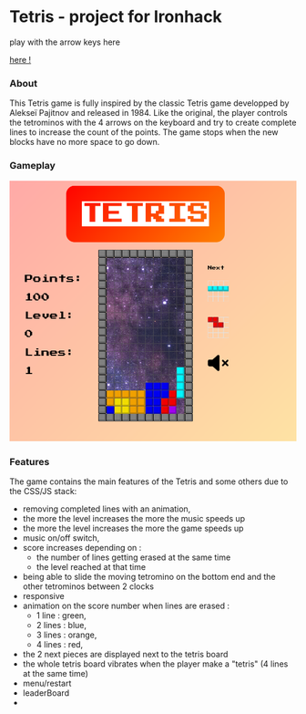 # Tetris - project for Ironhack

play with the arrow keys here


[here !]([https://romainc75.github.io/IronHack-retroTetris-JS/])


### About

This Tetris game is fully inspired by the classic Tetris game developped by Alekseï Pajitnov and released in 1984. Like the original, the player controls the tetrominos with the 4 arrows on the keyboard and try to create complete lines to increase the count of the points. The game stops when the new blocks have no more space to go down.

### Gameplay

<img src="assets/tetrisScreenShoot.png" alt="gameplay" style="max-width:100%;">

### Features

The game contains the main features of the Tetris and some others due to the CSS/JS stack:
- removing completed lines with an animation,
- the more the level increases the more the music speeds up
- the more the level increases the more the game speeds up
- music on/off switch,
- score increases depending on : 
  - the number of lines getting erased at the same time
  - the level reached at that time
- being able to slide the moving tetromino on the bottom end and the other tetrominos between 2 clocks
- responsive
- animation on the score number when lines are erased :
  - 1 line : green,
  - 2 lines : blue,
  - 3 lines : orange,
  - 4 lines : red,
- the 2 next pieces are displayed next to the tetris board
- the whole tetris board vibrates when the player make a "tetris" (4 lines at the same time)
- menu/restart
- leaderBoard
- 


